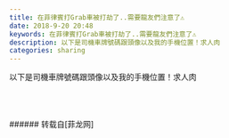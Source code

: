 ```yaml
---
title: 在菲律賓打Grab車被打劫了..需要龍友們注意了⚠️
date: 2018-9-20 20:48
keywords: 在菲律賓打Grab車被打劫了..需要龍友們注意了⚠️
description: 以下是司機車牌號碼跟頭像以及我的手機位置！求人肉
categories: sharing
---
```

<td class="t_f" id="postmessage_1843611">

以下是司機車牌號碼跟頭像以及我的手機位置！求人肉<br/>
<img alt="" border="0" class="zoom" data-cf-modified-75585bbf5236c203e06ae65f-="" file="http://www.flw.ph/data/appbyme/upload/image/201809/20/rrm1q3sxQlnF.jpg" id="aimg_hL4w3" lazyloadthumb="1" onclick="" onmouseover="" src="http://www.flw.ph/data/appbyme/upload/image/201809/20/rrm1q3sxQlnF.jpg"/><br/>
<br/>
<img alt="" border="0" class="zoom" data-cf-modified-75585bbf5236c203e06ae65f-="" file="http://www.flw.ph/data/appbyme/upload/image/201809/20/TSN0FvVvoznq.jpg" id="aimg_tq5i4" lazyloadthumb="1" onclick="" onmouseover="" src="http://www.flw.ph/data/appbyme/upload/image/201809/20/TSN0FvVvoznq.jpg"/><br/>
<br/>
<img alt="" border="0" class="zoom" data-cf-modified-75585bbf5236c203e06ae65f-="" file="http://www.flw.ph/data/appbyme/upload/image/201809/20/tHP3l20ix1ry.jpg" id="aimg_YFXzC" lazyloadthumb="1" onclick="" onmouseover="" src="http://www.flw.ph/data/appbyme/upload/image/201809/20/tHP3l20ix1ry.jpg"/><br/>
<br/>
</td>
###### 转载自[菲龙网]